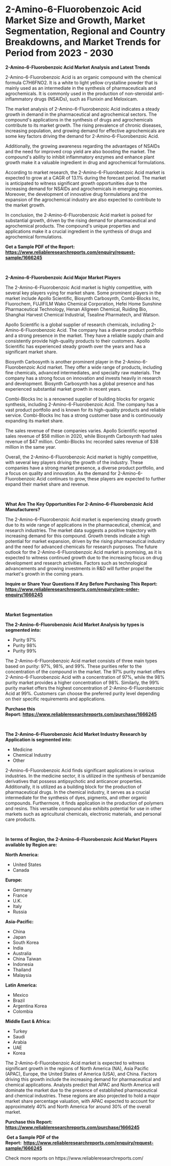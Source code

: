 <p><h1>2-Amino-6-Fluorobenzoic Acid Market Size and Growth, Market Segmentation, Regional and Country Breakdowns, and Market Trends for Period from 2023 -  2030</h1></p><p><strong>2-Amino-6-Fluorobenzoic Acid Market Analysis and Latest Trends</strong></p>
<p><p>2-Amino-6-Fluorobenzoic Acid is an organic compound with the chemical formula C7H6FNO2. It is a white to light yellow crystalline powder that is mainly used as an intermediate in the synthesis of pharmaceuticals and agrochemicals. It is commonly used in the production of non-steroidal anti-inflammatory drugs (NSAIDs), such as Flunixin and Meloxicam.</p><p>The market analysis of 2-Amino-6-Fluorobenzoic Acid indicates a steady growth in demand in the pharmaceutical and agrochemical sectors. The compound's applications in the synthesis of drugs and agrochemicals contribute to its market growth. The rising prevalence of chronic diseases, increasing population, and growing demand for effective agrochemicals are some key factors driving the demand for 2-Amino-6-Fluorobenzoic Acid.</p><p>Additionally, the growing awareness regarding the advantages of NSAIDs and the need for improved crop yield are also boosting the market. The compound's ability to inhibit inflammatory enzymes and enhance plant growth make it a valuable ingredient in drug and agrochemical formulations.</p><p>According to market research, the 2-Amino-6-Fluorobenzoic Acid market is expected to grow at a CAGR of 13.1% during the forecast period. The market is anticipated to witness significant growth opportunities due to the increasing demand for NSAIDs and agrochemicals in emerging economies. Moreover, the development of innovative drug formulations and the expansion of the agrochemical industry are also expected to contribute to the market growth.</p><p>In conclusion, the 2-Amino-6-Fluorobenzoic Acid market is poised for substantial growth, driven by the rising demand for pharmaceutical and agrochemical products. The compound's unique properties and applications make it a crucial ingredient in the synthesis of drugs and agrochemical formulations.</p></p>
<p><strong>Get a Sample PDF of the Report:&nbsp; <a href="https://www.reliableresearchreports.com/enquiry/request-sample/1666245">https://www.reliableresearchreports.com/enquiry/request-sample/1666245</a></strong></p>
<p>&nbsp;</p>
<p><strong>2-Amino-6-Fluorobenzoic Acid Major Market Players</strong></p>
<p><p>The 2-Amino-6-Fluorobenzoic Acid market is highly competitive, with several key players vying for market share. Some prominent players in the market include Apollo Scientific, Biosynth Carbosynth, Combi-Blocks Inc, Fluorochem, FUJIFILM Wako Chemical Corporation, Hefei Home Sunshine Pharmaceutical Technology, Henan Allgreen Chemical, Ruiding Bio, Shanghai Harvest Chemical Industrial, Tsealine Pharmatech, and Watson.</p><p>Apollo Scientific is a global supplier of research chemicals, including 2-Amino-6-Fluorobenzoic Acid. The company has a diverse product portfolio and a strong presence in the market. They have a reliable supply chain and consistently provide high-quality products to their customers. Apollo Scientific has experienced steady growth over the years and has a significant market share.</p><p>Biosynth Carbosynth is another prominent player in the 2-Amino-6-Fluorobenzoic Acid market. They offer a wide range of products, including fine chemicals, advanced intermediates, and specialty raw materials. The company has a strong focus on innovation and invests heavily in research and development. Biosynth Carbosynth has a global presence and has experienced substantial market growth in recent years.</p><p>Combi-Blocks Inc is a renowned supplier of building blocks for organic synthesis, including 2-Amino-6-Fluorobenzoic Acid. The company has a vast product portfolio and is known for its high-quality products and reliable service. Combi-Blocks Inc has a strong customer base and is continuously expanding its market share.</p><p>The sales revenue of these companies varies. Apollo Scientific reported sales revenue of $58 million in 2020, while Biosynth Carbosynth had sales revenue of $47 million. Combi-Blocks Inc recorded sales revenue of $38 million in the same year.</p><p>Overall, the 2-Amino-6-Fluorobenzoic Acid market is highly competitive, with several key players driving the growth of the industry. These companies have a strong market presence, a diverse product portfolio, and a focus on quality and innovation. As the demand for 2-Amino-6-Fluorobenzoic Acid continues to grow, these players are expected to further expand their market share and revenue.</p></p>
<p>&nbsp;</p>
<p><strong>What Are The Key Opportunities For 2-Amino-6-Fluorobenzoic Acid Manufacturers?</strong></p>
<p><p>The 2-Amino-6-Fluorobenzoic Acid market is experiencing steady growth due to its wide range of applications in the pharmaceutical, chemical, and research industries. The market data suggests a positive trajectory with increasing demand for this compound. Growth trends indicate a high potential for market expansion, driven by the rising pharmaceutical industry and the need for advanced chemicals for research purposes. The future outlook for the 2-Amino-6-Fluorobenzoic Acid market is promising, as it is expected to witness continued growth due to the increasing focus on drug development and research activities. Factors such as technological advancements and growing investments in R&D will further propel the market's growth in the coming years.</p></p>
<p><strong>Inquire or Share Your Questions If Any Before Purchasing This Report: <a href="https://www.reliableresearchreports.com/enquiry/pre-order-enquiry/1666245">https://www.reliableresearchreports.com/enquiry/pre-order-enquiry/1666245</a></strong></p>
<p>&nbsp;</p>
<p><strong>Market Segmentation</strong></p>
<p><strong>The 2-Amino-6-Fluorobenzoic Acid Market Analysis by types is segmented into:</strong></p>
<p><ul><li>Purity 97%</li><li>Purity 98%</li><li>Purity 99%</li></ul></p>
<p><p>The 2-Amino-6-Fluorobenzoic Acid market consists of three main types based on purity: 97%, 98%, and 99%. These purities refer to the concentration of the compound in the market. The 97% purity market offers 2-Amino-6-Fluorobenzoic Acid with a concentration of 97%, while the 98% purity market provides a higher concentration of 98%. Similarly, the 99% purity market offers the highest concentration of 2-Amino-6-Fluorobenzoic Acid at 99%. Customers can choose the preferred purity level depending on their specific requirements and applications.</p></p>
<p><strong>Purchase this Report:&nbsp;<a href="https://www.reliableresearchreports.com/purchase/1666245">https://www.reliableresearchreports.com/purchase/1666245</a></strong></p>
<p>&nbsp;</p>
<p><strong>The 2-Amino-6-Fluorobenzoic Acid Market Industry Research by Application is segmented into:</strong></p>
<p><ul><li>Medicine</li><li>Chemical Industry</li><li>Other</li></ul></p>
<p><p>2-Amino-6-Fluorobenzoic Acid finds significant applications in various industries. In the medicine sector, it is utilized in the synthesis of benzamide derivatives that possess antipsychotic and anticancer properties. Additionally, it is utilized as a building block for the production of pharmaceutical drugs. In the chemical industry, it serves as a crucial intermediate for the synthesis of dyes, pigments, and other organic compounds. Furthermore, it finds application in the production of polymers and resins. This versatile compound also exhibits potential for use in other markets such as agricultural chemicals, electronic materials, and personal care products.</p></p>
<p>&nbsp;</p>
<p><strong>In terms of Region, the 2-Amino-6-Fluorobenzoic Acid Market Players available by Region are:</strong></p>
<p>
    <p> <strong> North America: </strong>
        <ul>
            <li>United States</li>
            <li>Canada</li>
        </ul>
        </p> 
    <p> <strong> Europe: </strong>
        <ul>
            <li>Germany</li>
            <li>France</li>
            <li>U.K.</li>
            <li>Italy</li>
            <li>Russia</li>
        </ul>
        </p> 
    <p> <strong> Asia-Pacific: </strong>
        <ul>
            <li>China</li>
            <li>Japan</li>
            <li>South Korea</li>
            <li>India</li>
            <li>Australia</li>
            <li>China Taiwan</li>
            <li>Indonesia</li>
            <li>Thailand</li>
            <li>Malaysia</li>
        </ul>
        </p> 
    <p> <strong> Latin America: </strong>
        <ul>
            <li>Mexico</li>
            <li>Brazil</li>
            <li>Argentina Korea</li>
            <li>Colombia</li>
        </ul>
        </p> 
    <p> <strong> Middle East & Africa: </strong>
        <ul>
            <li>Turkey</li>
            <li>Saudi</li>
            <li>Arabia</li>
            <li>UAE</li>
            <li>Korea</li>
        </ul>
    </p>
    </p>
<p><p>The 2-Amino-6-Fluorobenzoic Acid market is expected to witness significant growth in the regions of North America (NA), Asia Pacific (APAC), Europe, the United States of America (USA), and China. Factors driving this growth include the increasing demand for pharmaceutical and chemical applications. Analysts predict that APAC and North America will dominate the market due to the presence of established pharmaceutical and chemical industries. These regions are also projected to hold a major market share percentage valuation, with APAC expected to account for approximately 40% and North America for around 30% of the overall market.</p></p>
<p><strong>Purchase this Report: <a href="https://www.reliableresearchreports.com/purchase/1666245">https://www.reliableresearchreports.com/purchase/1666245</a></strong></p>
<p>&nbsp;<strong>Get a Sample PDF of the Report:&nbsp;&nbsp;<a href="https://www.reliableresearchreports.com/enquiry/request-sample/1666245">https://www.reliableresearchreports.com/enquiry/request-sample/1666245</a></strong></p>
<p><strong></strong></p>
<p>Check more reports on https://www.reliableresearchreports.com/</p>